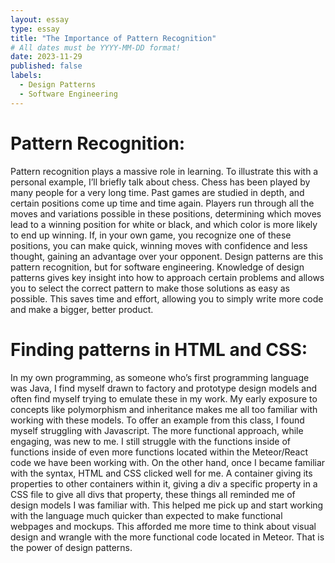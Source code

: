 ```yaml
---
layout: essay
type: essay
title: "The Importance of Pattern Recognition"
# All dates must be YYYY-MM-DD format!
date: 2023-11-29
published: false
labels:
  - Design Patterns
  - Software Engineering
---
```

# Pattern Recognition:

Pattern recognition plays a massive role in learning. To illustrate this with a personal example, I’ll briefly talk about chess. Chess has been played by many people for a very long time. Past games are studied in depth, and certain positions come up time and time again. Players run through all the moves and variations possible in these positions, determining which moves lead to a winning position for white or black, and which color is more likely to end up winning. If, in your own game, you recognize one of these positions, you can make quick, winning moves with confidence and less thought, gaining an advantage over your opponent. Design patterns are this pattern recognition, but for software engineering. Knowledge of design patterns gives key insight into how to approach certain problems and allows you to select the correct pattern to make those solutions as easy as possible. This saves time and effort, allowing you to simply write more code and make a bigger, better product. 

# Finding patterns in HTML and CSS: 


In my own programming, as someone who’s first programming language was Java, I find myself drawn to factory and prototype design models and often find myself trying to emulate these in my work. My early exposure to concepts like polymorphism and inheritance makes me all too familiar with working with these models. To offer an example from this class, I found myself struggling with Javascript. The more functional approach, while engaging, was new to me. I still struggle with the functions inside of functions inside of even more functions located within the Meteor/React code we have been working with. On the other hand, once I became familiar with the syntax, HTML and CSS clicked well for me. A container giving its properties to other containers within it, giving a div a specific property in a CSS file to give all divs that property, these things all reminded me of design models I was familiar with. This helped me pick up and start working with the language much quicker than expected to make functional webpages and mockups. This afforded me more time to think about visual design and wrangle with the more functional code located in Meteor. That is the power of design patterns.   




